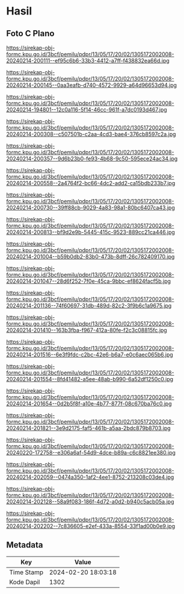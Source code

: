 # Hasil

## Foto C Plano

https://sirekap-obj-formc.kpu.go.id/3bcf/pemilu/pdpr/13/05/17/20/02/1305172002008-20240214-200111--ef95c6b6-33b3-4412-a7ff-f438832ea66d.jpg

https://sirekap-obj-formc.kpu.go.id/3bcf/pemilu/pdpr/13/05/17/20/02/1305172002008-20240214-200145--0aa3eafb-d740-4572-9929-a64d96653d94.jpg

https://sirekap-obj-formc.kpu.go.id/3bcf/pemilu/pdpr/13/05/17/20/02/1305172002008-20240214-194801--12c0a116-5f14-46cc-961f-a7dc0193d467.jpg

https://sirekap-obj-formc.kpu.go.id/3bcf/pemilu/pdpr/13/05/17/20/02/1305172002008-20240214-200308--c507501b-c2aa-4cd3-bae4-376cb8597c2a.jpg

https://sirekap-obj-formc.kpu.go.id/3bcf/pemilu/pdpr/13/05/17/20/02/1305172002008-20240214-200357--9d6b23b0-fe93-4b68-9c50-595ece24ac34.jpg

https://sirekap-obj-formc.kpu.go.id/3bcf/pemilu/pdpr/13/05/17/20/02/1305172002008-20240214-200558--2a4764f2-bc66-4dc2-add2-ca15bdb233b7.jpg

https://sirekap-obj-formc.kpu.go.id/3bcf/pemilu/pdpr/13/05/17/20/02/1305172002008-20240214-200730--39ff88cb-9029-4a83-98a1-80bc6407ca43.jpg

https://sirekap-obj-formc.kpu.go.id/3bcf/pemilu/pdpr/13/05/17/20/02/1305172002008-20240214-200813--bf9d2e9b-5445-415c-9523-889cc21ca446.jpg

https://sirekap-obj-formc.kpu.go.id/3bcf/pemilu/pdpr/13/05/17/20/02/1305172002008-20240214-201004--b59b0db2-83b0-473b-8dff-26c782409170.jpg

https://sirekap-obj-formc.kpu.go.id/3bcf/pemilu/pdpr/13/05/17/20/02/1305172002008-20240214-201047--28d6f252-7f0e-45ca-9bbc-ef8624facf5b.jpg

https://sirekap-obj-formc.kpu.go.id/3bcf/pemilu/pdpr/13/05/17/20/02/1305172002008-20240214-201136--74f60697-31db-489d-82c2-3f9b6c1a9675.jpg

https://sirekap-obj-formc.kpu.go.id/3bcf/pemilu/pdpr/13/05/17/20/02/1305172002008-20240214-201410--163b3fba-f967-412a-80fe-f2c3c08815fc.jpg

https://sirekap-obj-formc.kpu.go.id/3bcf/pemilu/pdpr/13/05/17/20/02/1305172002008-20240214-201516--6e3f9fdc-c2bc-42e6-b6a7-e0c6aec065b6.jpg

https://sirekap-obj-formc.kpu.go.id/3bcf/pemilu/pdpr/13/05/17/20/02/1305172002008-20240214-201554--8fd41482-a5ee-48ab-b990-6a52df1250c0.jpg

https://sirekap-obj-formc.kpu.go.id/3bcf/pemilu/pdpr/13/05/17/20/02/1305172002008-20240214-201654--0d2b5f8f-a10e-4b77-877f-08c670ba76c0.jpg

https://sirekap-obj-formc.kpu.go.id/3bcf/pemilu/pdpr/13/05/17/20/02/1305172002008-20240214-201821--3e9d2175-faf5-461b-a5aa-2bdc879b8703.jpg

https://sirekap-obj-formc.kpu.go.id/3bcf/pemilu/pdpr/13/05/17/20/02/1305172002008-20240220-172758--e306a6af-54d9-4dce-b89a-c6c8821ee380.jpg

https://sirekap-obj-formc.kpu.go.id/3bcf/pemilu/pdpr/13/05/17/20/02/1305172002008-20240214-202059--0474a350-1af2-4ee1-8752-213208c03de4.jpg

https://sirekap-obj-formc.kpu.go.id/3bcf/pemilu/pdpr/13/05/17/20/02/1305172002008-20240214-202128--58a9f083-186f-4d72-a0d2-b940c5acb05a.jpg

https://sirekap-obj-formc.kpu.go.id/3bcf/pemilu/pdpr/13/05/17/20/02/1305172002008-20240214-202202--7c836605-e2ef-433a-8554-33f1ad00b0e9.jpg


## Metadata

| Key        | Value               |
| ---------- | ------------------- |
| Time Stamp | 2024-02-20 18:03:18 |
| Kode Dapil | 1302                |



